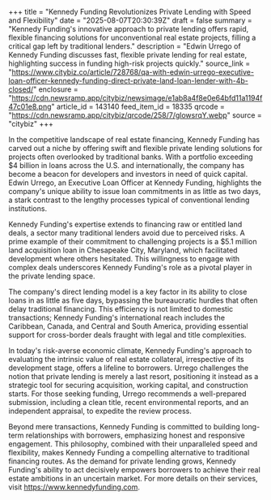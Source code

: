+++
title = "Kennedy Funding Revolutionizes Private Lending with Speed and Flexibility"
date = "2025-08-07T20:30:39Z"
draft = false
summary = "Kennedy Funding's innovative approach to private lending offers rapid, flexible financing solutions for unconventional real estate projects, filling a critical gap left by traditional lenders."
description = "Edwin Urrego of Kennedy Funding discusses fast, flexible private lending for real estate, highlighting success in funding high-risk projects quickly."
source_link = "https://www.citybiz.co/article/728768/qa-with-edwin-urrego-executive-loan-officer-kennedy-funding-direct-private-land-loan-lender-with-4b-closed/"
enclosure = "https://cdn.newsramp.app/citybiz/newsimage/e1ab8a4f8e0e64bfd11a1194f47c01e8.png"
article_id = 143140
feed_item_id = 18335
qrcode = "https://cdn.newsramp.app/citybiz/qrcode/258/7/glowsrqY.webp"
source = "citybiz"
+++

<p>In the competitive landscape of real estate financing, Kennedy Funding has carved out a niche by offering swift and flexible private lending solutions for projects often overlooked by traditional banks. With a portfolio exceeding $4 billion in loans across the U.S. and internationally, the company has become a beacon for developers and investors in need of quick capital. Edwin Urrego, an Executive Loan Officer at Kennedy Funding, highlights the company's unique ability to issue loan commitments in as little as two days, a stark contrast to the lengthy processes typical of conventional lending institutions.</p><p>Kennedy Funding's expertise extends to financing raw or entitled land deals, a sector many traditional lenders avoid due to perceived risks. A prime example of their commitment to challenging projects is a $5.1 million land acquisition loan in Chesapeake City, Maryland, which facilitated development where others hesitated. This willingness to engage with complex deals underscores Kennedy Funding's role as a pivotal player in the private lending space.</p><p>The company's direct lending model is a key factor in its ability to close loans in as little as five days, bypassing the bureaucratic hurdles that often delay traditional financing. This efficiency is not limited to domestic transactions; Kennedy Funding's international reach includes the Caribbean, Canada, and Central and South America, providing essential support for cross-border deals fraught with legal and title complexities.</p><p>In today's risk-averse economic climate, Kennedy Funding's approach to evaluating the intrinsic value of real estate collateral, irrespective of its development stage, offers a lifeline to borrowers. Urrego challenges the notion that private lending is merely a last resort, positioning it instead as a strategic tool for securing acquisition, working capital, and construction starts. For those seeking funding, Urrego recommends a well-prepared submission, including a clean title, recent environmental reports, and an independent appraisal, to expedite the review process.</p><p>Beyond mere transactions, Kennedy Funding is committed to building long-term relationships with borrowers, emphasizing honest and responsive engagement. This philosophy, combined with their unparalleled speed and flexibility, makes Kennedy Funding a compelling alternative to traditional financing routes. As the demand for private lending grows, Kennedy Funding's ability to act decisively empowers borrowers to achieve their real estate ambitions in an uncertain market. For more details on their services, visit <a href='https://www.kennedyfunding.com' rel='nofollow' target='_blank'>https://www.kennedyfunding.com</a>.</p>